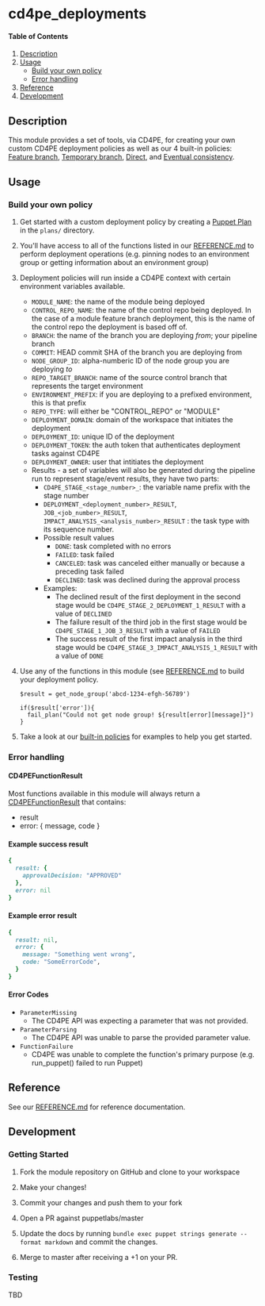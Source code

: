# cd4pe_deployments

#### Table of Contents

1. [Description](#description)
2. [Usage](#usage)
   - [Build your own policy](#build-your-own-policy)
   - [Error handling](#error-handling)
3. [Reference](#reference)
4. [Development](#development)

## Description

This module provides a set of tools, via CD4PE, for creating your own custom CD4PE deployment policies as well as our 4 built-in policies: [Feature branch](plans/feature_branch.pp), [Temporary branch](plans/rolling.pp), [Direct](plans/direct.pp), and [Eventual consistency](plans/eventual_consistency.pp).

## Usage

### Build your own policy

1. Get started with a custom deployment policy by creating a [Puppet Plan] in the `plans/` directory.
2. You'll have access to all of the functions listed in our [REFERENCE.md] to perform deployment operations (e.g. pinning nodes to an environment group or getting information about an environment group)
3. Deployment policies will run inside a CD4PE context with certain environment variables available.

   - `MODULE_NAME`: the name of the module being deployed
   - `CONTROL_REPO_NAME`: the name of the control repo being deployed. In the case of a module feature branch deployment, this is the name of the control repo the deployment is based off of.
   - `BRANCH`: the name of the branch you are deploying _from_; your pipeline branch
   - `COMMIT`: HEAD commit SHA of the branch you are deploying from
   - `NODE_GROUP_ID`: alpha-numberic ID of the node group you are deploying _to_
   - `REPO_TARGET_BRANCH`: name of the source control branch that represents the target environment
   - `ENVIRONMENT_PREFIX`: if you are deploying to a prefixed environment, this is that prefix
   - `REPO_TYPE`: will either be "CONTROL_REPO" or "MODULE"
   - `DEPLOYMENT_DOMAIN`: domain of the workspace that initiates the deployment
   - `DEPLOYMENT_ID`: unique ID of the deployment
   - `DEPLOYMENT_TOKEN`: the auth token that authenticates deployment tasks against CD4PE
   - `DEPLOYMENT_OWNER`: user that intitiates the deployment
   - Results - a set of variables will also be generated during the pipeline run to represent stage/event results, they have two parts:
     - `CD4PE_STAGE_<stage_number>_`: the variable name prefix with the stage number
     - `DEPLOYMENT_<deployment_number>_RESULT`, `JOB_<job_number>_RESULT`, `IMPACT_ANALYSIS_<analysis_number>_RESULT` : the task type with its sequence number.
     - Possible result values
       - `DONE`: task completed with no errors
       - `FAILED`: task failed
       - `CANCELED`: task was canceled either manually or because a preceding task failed
       - `DECLINED`: task was declined during the approval process
     - Examples:
       - The declined result of the first deployment in the second stage would be `CD4PE_STAGE_2_DEPLOYMENT_1_RESULT` with a value of `DECLINED`
       - The failure result of the third job in the first stage would be `CD4PE_STAGE_1_JOB_3_RESULT` with a value of `FAILED`
       - The success result of the first impact analysis in the third stage would be `CD4PE_STAGE_3_IMPACT_ANALYSIS_1_RESULT` with a value of `DONE`

4. Use any of the functions in this module (see [REFERENCE.md] to build your deployment policy.

   ```
   $result = get_node_group('abcd-1234-efgh-56789')

   if($result['error']){
     fail_plan("Could not get node group! ${result[error][message]}")
   }
   ```

5. Take a look at our [built-in policies](plans/) for examples to help you get started.

### Error handling

#### CD4PEFunctionResult

Most functions available in this module will always return a [CD4PEFunctionResult] that contains:

- result
- error: { message, code }

#### Example success result

```ruby
{
  result: {
    approvalDecision: "APPROVED"
  },
  error: nil
}
```

#### Example error result

```ruby
{
  result: nil,
  error: {
    message: "Something went wrong",
    code: "SomeErrorCode",
  }
}
```

#### Error Codes

- `ParameterMissing`
  - The CD4PE API was expecting a parameter that was not provided.
- `ParameterParsing`
  - The CD4PE API was unable to parse the provided parameter value.
- `FunctionFailure`
  - CD4PE was unable to complete the function's primary purpose (e.g. run_puppet() failed to run Puppet)

## Reference

See our [REFERENCE.md] for reference documentation.

## Development

### Getting Started

1. Fork the module repository on GitHub and clone to your workspace

1. Make your changes!

1. Commit your changes and push them to your fork

1. Open a PR against puppetlabs/master

1. Update the docs by running `bundle exec puppet strings generate --format markdown` and commit the changes.

1. Merge to master after receiving a +1 on your PR.

### Testing

TBD

[puppet plan]: https://puppet.com/docs/bolt/latest/writing_plans.html
[cd4pefunctionresult]: lib/puppet_x/puppetlabs/cd4pe_function_result.rb
[reference.md]: REFERENCE.md
[contributing.md]: CONTRIBUTING.md
